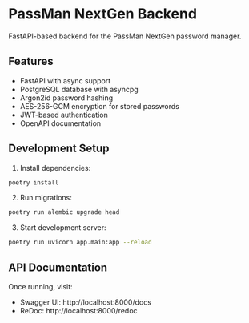# PassMan NextGen Backend

FastAPI-based backend for the PassMan NextGen password manager.

## Features

- FastAPI with async support
- PostgreSQL database with asyncpg
- Argon2id password hashing
- AES-256-GCM encryption for stored passwords
- JWT-based authentication
- OpenAPI documentation

## Development Setup

1. Install dependencies:
```bash
poetry install
```

2. Run migrations:
```bash
poetry run alembic upgrade head
```

3. Start development server:
```bash
poetry run uvicorn app.main:app --reload
```

## API Documentation

Once running, visit:
- Swagger UI: http://localhost:8000/docs
- ReDoc: http://localhost:8000/redoc 